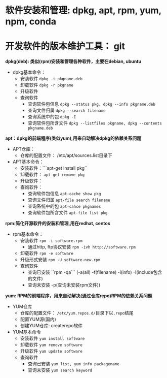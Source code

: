 # 软件安装和管理: dpkg, apt, rpm, yum, npm, conda
# 开发软件的版本维护工具： git

**dpkg(deb): 类似(rpm)安装和管理各种软件，主要在debian, ubuntu**
- dpkg基本命令：
    - 安装软件 ```dpkg -i pkgname.deb```
    - 卸载软件 ```dpkg -r pkgname```
    - 升级软件 
    - 查询软件 
        - 查询软件包信息 ```dpkg --status pkg, dpkg --info pkgname.deb```
        - 查询文件归属 ```dpkg --search filename```
        - 查询系统中的包  ```dpkg -I```
        - 查询软件包所含文件 ```dpkg --listfiles pkgname, dpkg --contents pkgname.deb```
    
**apt：dpkg的前端程序(类似yum),用来自动解决dpkg的依赖关系问题**
- APT仓库：
    - 仓库的配置文件： /etc/apt/sources.list目录下
- APT基本命令：
    - 安装软件：```apt-get install pkg``
    - 卸载软件： ```apt-get remove pkg```
    - 升级软件：
    - 查询软件：
        - 查询软件包信息 ```apt-cache show pkg```
        - 查询文件归属 ```apt-file search filename```
        - 查询系统中的包 ```apt-cahce pkgnames```
        - 查询软件包所含文件 ```apt-file list pkg```
    

**rpm:简化开源软件的安装和管理,用在redhat, centos**
- rpm基本命令：
    - 安装软件 ```rpm -i software.rpm```
        - 通过http, ftp协议安装 ```rpm -ivh http://software.rpm```
    - 卸载软件 ```rpm -e software```
    - 升级形式安装  ```rpm -U software-new.rpm```  
    - 查询软件 
        - 查询已安装   ``rpm -qa``` (-a(all) -f(filename) -i(info) -I(include包含的文件) 
        - 查询未安装    -p(查询未安装rpm文件))

**yum: RPM的前端程序，用来自动解决(通过仓库repo)RPM的依赖关系问题**
- YUM仓库
    - 仓库的配置文件： ```/etc/yum.repos.d/```目录下以```.repo```结尾
    - 配置YUM源(国内)
    - 创建YUM仓库: createrepo软件
- YUM基本命令
    - 安装软件  ```yum install software```
    - 卸载软件   ```yum remove software```
    - 升级软件    ```yum update software```
    - 查询软件    
        - 查询已安装 ```yum list, yum info packagename```
        - 查询未安装  ```yum search keyword```
